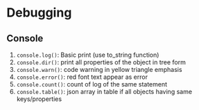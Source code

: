 # Debugging

## Console

1. `console.log()`: Basic print (use to_string function)
2. `console.dir()`: print all properties of the object in tree form
2. `console.warn()`: code warning in yellow triangle emphasis
3. `console.error()`: red font text appear as error 
4. `console.count()`: count of log of the same statement
5. `console.table()`: json array in table if all objects having same keys/properties

